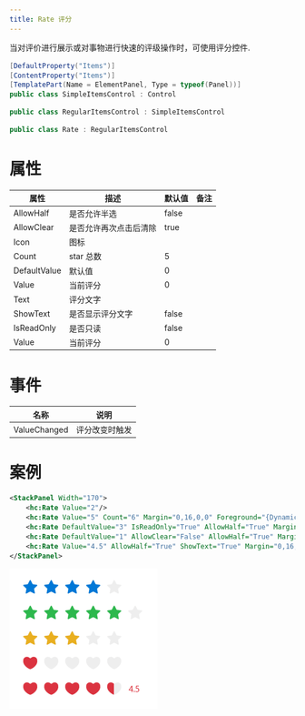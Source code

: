 ```yaml
---
title: Rate 评分
---
```


当对评价进行展示或对事物进行快速的评级操作时，可使用评分控件.

```cs
[DefaultProperty("Items")]
[ContentProperty("Items")]
[TemplatePart(Name = ElementPanel, Type = typeof(Panel))]
public class SimpleItemsControl : Control
```

```cs
public class RegularItemsControl : SimpleItemsControl
```

```cs
public class Rate : RegularItemsControl
```

# 属性

|属性|描述|默认值|备注|
|-|-|-|-|
|AllowHalf|是否允许半选|false||
|AllowClear|是否允许再次点击后清除|true||
|Icon|图标|||
|Count|star 总数|5||
|DefaultValue|默认值|0||
|Value|当前评分|0||
|Text|评分文字|||
|ShowText|是否显示评分文字|false||
|IsReadOnly|是否只读|false||
|Value|当前评分|0|||

# 事件

|名称|说明|
|-|-|
| ValueChanged | 评分改变时触发 |

# 案例

```xml
<StackPanel Width="170">
    <hc:Rate Value="2"/>
    <hc:Rate Value="5" Count="6" Margin="0,16,0,0" Foreground="{DynamicResource SuccessBrush}"/>
    <hc:Rate DefaultValue="3" IsReadOnly="True" AllowHalf="True" Margin="0,16,0,0" Foreground="{DynamicResource WarningBrush}"/>
    <hc:Rate DefaultValue="1" AllowClear="False" AllowHalf="True" Margin="0,16,0,0" Foreground="{DynamicResource DangerBrush}" Icon="{StaticResource LoveGeometry}"/>
    <hc:Rate Value="4.5" AllowHalf="True" ShowText="True" Margin="0,16,0,0" Foreground="{DynamicResource DangerBrush}" Icon="{StaticResource LoveGeometry}"/>
</StackPanel>
```

![Rate](https://raw.githubusercontent.com/HandyOrg/HandyOrgResource/master/HandyControl/Resources/Rate.gif)